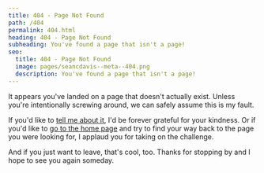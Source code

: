 ```yaml
---
title: 404 - Page Not Found
path: /404
permalink: 404.html
heading: 404 - Page Not Found
subheading: You've found a page that isn't a page!
seo:
  title: 404 - Page Not Found
  image: pages/seancdavis--meta--404.png
  description: You've found a page that isn't a page!
---
```


It appears you've landed on a page that doesn't actually exist. Unless you're intentionally screwing around, we can safely assume this is my fault.

If you'd like to [tell me about it](https://github.com/seancdavis/seancdavis-com/issues/new), I'd be forever grateful for your kindness. Or if you'd like to [go to the home page](/) and try to find your way back to the page you were looking for, I applaud you for taking on the challenge.

And if you just want to leave, that's cool, too. Thanks for stopping by and I hope to see you again someday.
